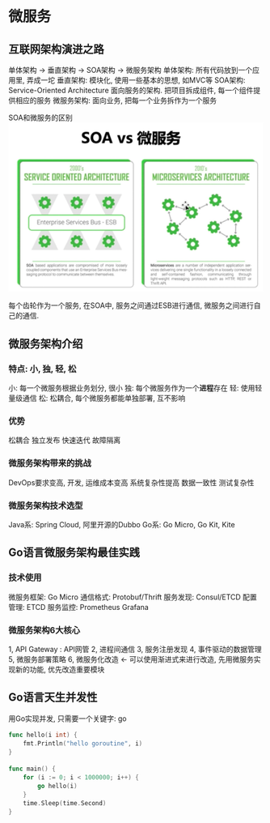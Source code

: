 # 微服务

## 互联网架构演进之路
单体架构 -> 垂直架构 -> SOA架构 -> 微服务架构
单体架构: 所有代码放到一个应用里, 弄成一坨
垂直架构: 模块化, 使用一些基本的思想, 如MVC等
SOA架构: Service-Oriented Architecture 面向服务的架构. 把项目拆成组件, 每一个组件提供相应的服务
微服务架构: 面向业务, 把每一个业务拆作为一个服务

SOA和微服务的区别
![SOA vs 微服务](_v_images/20190425225114327_926197686.png)

每个齿轮作为一个服务, 在SOA中, 服务之间通过ESB进行通信, 微服务之间进行自己的通信.

## 微服务架构介绍
### 特点: 小, 独, 轻, 松

小: 每一个微服务根据业务划分, 很小
独: 每个微服务作为一个**进程**存在
轻: 使用轻量级通信
松: 松耦合, 每个微服务都能单独部署, 互不影响

### 优势
松耦合
独立发布
快速迭代
故障隔离

### 微服务架构带来的挑战
DevOps要求变高, 开发, 运维成本变高
系统复杂性提高
数据一致性
测试复杂性

### 微服务架构技术选型
Java系: Spring Cloud, 阿里开源的Dubbo
Go系: Go Micro, Go Kit, Kite

## Go语言微服务架构最佳实践
### 技术使用
微服务框架: Go Micro
通信格式: Protobuf/Thrift
服务发现: Consul/ETCD
配置管理: ETCD
服务监控: Prometheus Grafana

### 微服务架构6大核心
1, API Gateway : API网管
2, 进程间通信
3, 服务注册发现
4, 事件驱动的数据管理
5, 微服务部署策略
6, 微服务化改造 <- 可以使用渐进式来进行改造, 先用微服务实现新的功能, 优先改造重要模块

## Go语言天生并发性
用Go实现并发, 只需要一个关键字: go
``` Go
func hello(i int) {
    fmt.Println("hello goroutine", i)
}

func main() {
    for (i := 0; i < 1000000; i++) {
        go hello(i)
    }
    time.Sleep(time.Second)
}
```